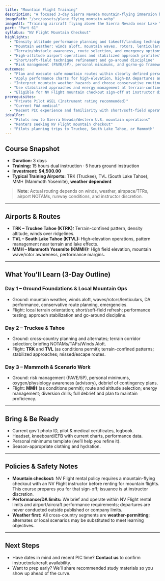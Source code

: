 ```yaml
---
title: "Mountain Flight Training"
description: "A focused 3-day Sierra Nevada mountain-flying immersion based in Reno. Master density altitude planning, mountain weather, terrain awareness, and high-elevation airport operations with instructor-guided routes to Truckee (TRK), South Lake Tahoe (TVL), and Mammoth Yosemite (MMH), weather permitting."
imagePath: "/src/assets/plane_flying_montain.webp"
imageAlt: "Training aircraft flying above the Sierra Nevada near Lake Tahoe"
part: "Part 61"
syllabus: "NV Flight Mountain Checkout"
highlights:
  - "Density altitude performance planning and takeoff/landing technique"
  - "Mountain weather: winds aloft, mountain waves, rotors, lenticulars, convective activity"
  - "Terrain/obstacle awareness, route selection, and emergency options"
  - "High-altitude airport operations and stabilized approach profiles"
  - "Short/soft-field technique refinement and go-around discipline"
  - "Risk management (PAVE/5P), personal minimums, and go/no-go frameworks"
outcomes:
  - "Plan and execute safe mountain routes within clearly defined personal minimums"
  - "Apply performance charts for high-elevation, high-DA departures and arrivals"
  - "Interpret mountain weather hazards and choose conservative routing"
  - "Use stabilized approaches and energy management at terrain-confined airports"
  - "Eligible for NV Flight mountain checkout sign-off at instructor discretion upon satisfactory completion"
prerequisites:
  - "Private Pilot ASEL (Instrument rating recommended)"
  - "Current FAA medical"
  - "Recent PIC experience and familiarity with short/soft-field operations"
idealFor:
  - "Pilots new to Sierra Nevada/Western U.S. mountain operations"
  - "Renters seeking NV Flight mountain checkout"
  - "Pilots planning trips to Truckee, South Lake Tahoe, or Mammoth"
---
```


## Course Snapshot
- **Duration:** 3 days
- **Training:** 15 hours dual instruction · 5 hours ground instruction
- **Investment:** **$4,500.00**
- **Typical Training Airports:** TRK (Truckee), TVL (South Lake Tahoe), MMH (Mammoth Yosemite),  **weather dependent**

> **Note:** Actual routing depends on winds, weather, airspace/TFRs, airport NOTAMs, runway conditions, and instructor discretion.

---

## Airports & Routes
- **TRK – Truckee Tahoe (KTRK):** Terrain-confined pattern, density altitude, winds over ridgelines.
- **TVL – South Lake Tahoe (KTVL):** High-elevation operations, pattern management near terrain and lake effects.
- **MMH – Mammoth Yosemite (KMMH):** High field elevation, mountain wave/rotor awareness, performance margins.

---

## What You’ll Learn (3-Day Outline)

### Day 1 – Ground Foundations & Local Mountain Ops
- Ground: mountain weather, winds aloft, waves/rotors/lenticulars, DA performance, conservative route planning, emergencies.
- Flight: local terrain orientation; short/soft-field refresh; performance testing; approach stabilization and go-around discipline.

### Day 2 – Truckee & Tahoe
- Ground: cross-country planning and alternates; terrain corridor selection; briefing NOTAMs/TAFs/Winds Aloft.
- Flight: **TRK** and **TVL** (as conditions permit); terrain-confined patterns; stabilized approaches; missed/escape routes.

### Day 3 – Mammoth & Scenario Work
- Ground: risk management (PAVE/5P), personal minimums, oxygen/physiology awareness (advisory), debrief of contingency plans.
- Flight: **MMH** (as conditions permit); route and altitude selection; energy management; diversion drills; full debrief and plan to maintain proficiency.

---

## Bring & Be Ready
- Current gov’t photo ID, pilot & medical certificates, logbook.
- Headset, kneeboard/EFB with current charts, performance data.
- Personal minimums template (we’ll help you refine it).
- Season-appropriate clothing and hydration.

---

## Policies & Safety Notes
- **Mountain checkout:** NV Flight rental policy requires a mountain-flying checkout with an NV Flight instructor before renting for mountain flights. This course prepares you for that sign-off; issuance is at instructor discretion.
- **Performance/DA limits:** We brief and operate within NV Flight rental limits and airport/aircraft performance requirements; departures are never conducted outside published or company limits.
- **Weather first:** All cross-country segments are **weather-permitting**; alternates or local scenarios may be substituted to meet learning objectives.

---

## Next Steps
- Have dates in mind and recent PIC time? **Contact us** to confirm instructor/aircraft availability.
- Want to prep early? We’ll share recommended study materials so you show up ahead of the curve.
